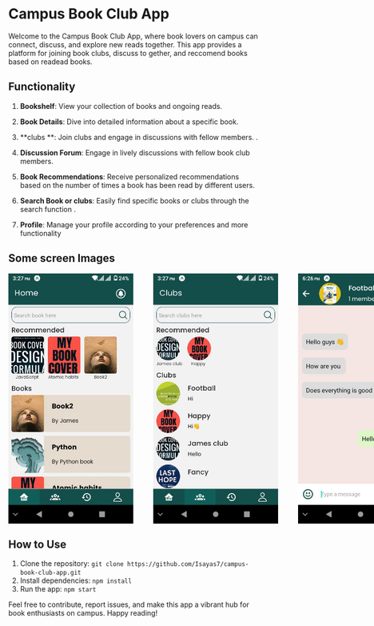 # Campus Book Club App

Welcome to the Campus Book Club App, where book lovers on campus can connect, discuss, and explore new reads together. This app provides a platform for joining book clubs, discuss to gether, and reccomend books based on readead books.

## Functionality

1. **Bookshelf**: View your collection of books and ongoing reads.

2. **Book Details**: Dive into detailed information about a specific book.
   
4. **clubs **:  Join clubs and engage in discussions with fellow members. .
  
5. **Discussion Forum**: Engage in lively discussions with fellow book club members.

6. **Book Recommendations**: Receive personalized recommendations based on the number of times a book has been read by different users.

7. **Search Book or clubs**: Easily find specific books or clubs through the search function .

8.  **Profile**: Manage your profile according to your preferences and more functionality

## Some screen Images

<div style="display: flex; gap: 40px;">

  <img src="https://github.com/Isayas7/Campus-book-clubs/blob/main/images/image1.jpg" alt="Join Discussion" width="250"  height="500">

  <img src="https://github.com/Isayas7/Campus-book-clubs/blob/main/images/image2.jpg" alt="Recommend Book" width="250" height="500">
    <img src="https://github.com/Isayas7/Campus-book-clubs/blob/main/images/image7.jpg" alt="Profile" width="250" height="500">
  <img src="https://github.com/Isayas7/Campus-book-clubs/blob/main/images/image3.jpg" alt="Search Books" width="250" height="500">

  <img src="https://github.com/Isayas7/Campus-book-clubs/blob/main/images/image4.jpg" alt="Profile" width="250" height="500">
  <img src="https://github.com/Isayas7/Campus-book-clubs/blob/main/images/image5.jpg" alt="Profile" width="250" height="500">
  <img src="https://github.com/Isayas7/Campus-book-clubs/blob/main/images/image6.jpg" alt="Profile" width="250" height="500">

</div>


## How to Use

1. Clone the repository: `git clone https://github.com/Isayas7/campus-book-club-app.git`
2. Install dependencies: `npm install`
3. Run the app: `npm start`

Feel free to contribute, report issues, and make this app a vibrant hub for book enthusiasts on campus. Happy reading!
